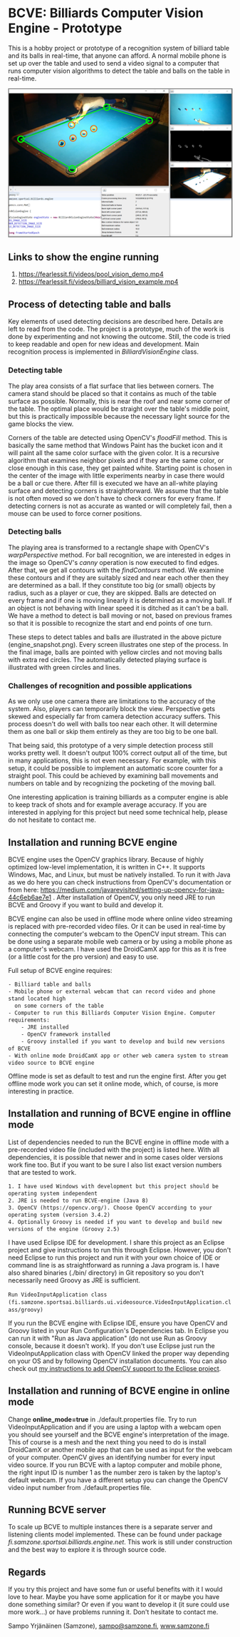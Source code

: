 # BCVE: Billiards Computer Vision Engine - Prototype

This is a hobby project or prototype of a recognition system of billiard table and its balls in real-time, that anyone
can afford. A normal mobile phone is set up over the table and used to send a video signal to a computer that
runs computer vision algorithms to detect the table and balls on the table in real-time. 

![BCVE Engine](engine_snapshot.png)


## Links to show the engine running

1) https://fearlessit.fi/videos/pool_vision_demo.mp4
2) https://fearlessit.fi/videos/billiard_vision_example.mp4


## Process of detecting table and balls

Key elements of used detecting decisions are described here. Details are left to read from the code. The project
is a prototype, much of the work is done by experimenting and not knowing the outcome. Still, the code is tried to keep 
readable and open for new ideas and development. Main recognition process is implemented in *BilliardVisionEngine*
class.


### Detecting table

The play area consists of a flat surface that lies between corners. The camera stand should be placed so that it contains as
much of the table surface as possible. Normally, this is near the roof and near some corner of the table. The optimal place would be 
straight over the table's middle point, but this is practically impossible because the necessary light source for the game 
blocks the view.

Corners of the table are detected using OpenCV's *floodFill* method. This is basically the same method that Windows Paint
has the bucket icon and it will paint all the same color surface with the given color. It is a recursive algorithm that
examines neighbor pixels and if they are the same color, or close enough in this case, they get painted white. Starting 
point is chosen in the center of the image with little experiments nearby in case there would be a ball or cue there. After
fill is executed we have an all-white playing surface and detecting corners is straightforward. We assume that the table 
is not often moved so we don't have to check corners for every frame. If detecting corners is not as accurate as 
wanted or will completely fail, then a mouse can be used to force corner positions. 



### Detecting balls

The playing area is transformed to a rectangle shape with OpenCV's *warpPerspective* method. For ball recognition, we are
interested in edges in the image so OpenCV's *canny* operation is now executed to find edges. After that, we get all
contours with the *findContours* method. We examine these contours and if they are suitably sized and near each other
then they are determined as a ball. If they constitute too big (or small) objects by radius, such as a player or cue, 
they are skipped. Balls are detected on every frame and if one is moving linearly it is determined as a moving ball.
If an object is not behaving with linear speed it is ditched as it can't be a ball. We have a method to detect is ball
moving or not, based on previous frames so that it is possible to recognize the start and end points of one turn.

These steps to detect tables and balls are illustrated in the above picture (engine_snapshot.png). Every screen illustrates
one step of the process. In the final image, balls are pointed with yellow circles and not moving balls with extra
red circles. The automatically detected playing surface is illustrated with green circles and lines.


### Challenges of recognition and possible applications

As we only use one camera there are limitations to the accuracy of the system. Also, players can temporarily block the view.
Perspective gets skewed and especially far from camera detection accuracy suffers. This process doesn't
do well with balls too near each other. It will determine them as one ball or skip them entirely as they are too
big to be one ball.

That being said, this prototype of a very simple detection process still works pretty well. It doesn't output 100% correct
output all of the time, but in many applications, this is not even necessary. For example, with this setup, it could be
possible to implement an automatic score counter for a straight pool. This could be achieved by examining ball movements
and numbers on table and by recognizing the pocketing of the moving ball.

One interesting application is training billiards as a computer engine is able to keep track of shots and for example
average accuracy. If you are interested in applying for this project but need some technical help, please do not hesitate to
contact me.


## Installation and running BCVE engine

BCVE engine uses the OpenCV graphics library. Because of highly optimized low-level implementation, it is written in C++.
It supports Windows, Mac, and Linux, but must be natively installed. To run it with Java as we do here you can check
instructions from OpenCV's documentation or from here:
https://medium.com/javarevisited/setting-up-opencv-for-java-44c6eb6ae7e1 . After installation of OpenCV, you only
need JRE to run BCVE and Groovy if you want to build and develop it.

BCVE engine can also be used in offline mode where online video streaming is replaced with pre-recorded video files.
Or it can be used in real-time by connecting the computer's webcam to the OpenCV input stream. This can be done using a separate
mobile web camera or by using a mobile phone as a computer's webcam. I have used the DroidCamX app for this as it is free
(or a little cost for the pro version) and easy to use.

Full setup of BCVE engine requires:
	
	- Billiard table and balls
	- Mobile phone or external webcam that can record video and phone stand located high
	  on some corners of the table
	- Computer to run this Billiards Computer Vision Engine. Computer requirements:
		- JRE installed
		- OpenCV framework installed 
		- Groovy installed if you want to develop and build new versions of BCVE
	- With online mode DroidCamX app or other web camera system to stream video source to BCVE engine
	
Offline mode is set as default to test and run the engine first. After you get offline mode work you can set it online
mode, which, of course, is more interesting in practice. 


## Installation and running of BCVE engine in offline mode

List of dependencies needed to run the BCVE engine in offline mode with a pre-recorded video file (included with the project)
is listed here. With all dependencies, it is possible that newer and in some cases older versions work fine too. But if you
want to be sure I also list exact version numbers that are tested to work.

	1. I have used Windows with development but this project should be operating system independent
	2. JRE is needed to run BCVE-engine (Java 8)
	3. OpenCV (https://opencv.org/). Choose OpenCV according to your operating system (version 3.4.2)
	4. Optionally Groovy is needed if you want to develop and build new versions of the engine (Groovy 2.5)

I have used Eclipse IDE for development. I share this project as an Eclipse project and give instructions to run
this through Eclipse. However, you don't need Eclipse to run this project and run it with your own choice of
IDE or command line is as straightforward as running a Java program is. I have also shared binaries (./bin/ directory)
in Git repository so you don't necessarily need Groovy as JRE is sufficient. 


`Run VideoInputApplication class (fi.samzone.sportsai.billiards.ui.videosource.VideoInputApplication.class/groovy)`


If you run the BCVE engine with Eclipse IDE, ensure you have OpenCV and Groovy listed in your Run Configuration's Dependencies
tab. In Eclipse you can run it with "Run as Java application" (do not use Run as Groovy console, because it doesn't work). If
you don't use Eclipse just run the VideoInputApplication class with OpenCV linked the proper way depending on your OS and  by following
OpenCV installation documents. You can also check out
[my instructions to add OpenCV support to the Eclipse project](LinkOpenCvToJavaProject.md).


## Installation and running of BCVE engine in online mode

Change **online_mode=true** in ./default.properties file. Try to run VideoInputApplication and if you are using a laptop with a webcam
open you should see yourself and the BCVE engine's interpretation of the image. This of course is a mesh and the next thing you need to do
is install DroidCamX or another mobile app that can be used as input for the webcam of your computer. OpenCV gives an identifying number
for every input video source. If you run BCVE with a laptop computer and mobile phone, the right input ID is number 1 as the number zero is
taken by the laptop's default webcam. If you have a different setup you can change the OpenCV video input number from ./default.properties file.


## Running BCVE server

To scale up BCVE to multiple instances there is a separate server and listening clients model implemented. These can be found under
package *fi.samzone.sportsai.billiards.engine.net*. This work is still under construction and the best way to explore it is through
source code.


## Regards

If you try this project and have some fun or useful benefits with it I would love to hear. Maybe you have some application for it
or maybe you have done something similar? Or even if you want to develop it (it sure could use more work...) or have problems running it.
Don't hesitate to contact me.


Sampo Yrjänäinen (Samzone),
sampo@samzone.fi,
www.samzone.fi
